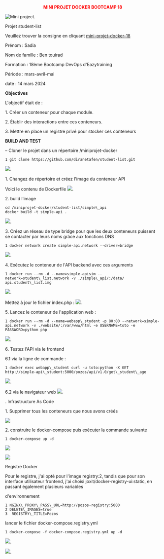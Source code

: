 
<p align="center">
  <strong><span style="color:red;">MINI PROJET DOCKER BOOTCAMP 18</span></strong>
</p>

  ![Mini project](https://github.com/Sadiaben/project2/blob/main/php-dev.png "Mini project").

Projet student-list

Veuillez trouver la consigne en cliquant [mini-projet-docker-18](https://github.com/diranetafen/student-list)

Prénom : Sadia

Nom de famille : Ben touirad

Formation : 18ème Bootcamp DevOps d'Eazytraining

Période : mars-avril-mai

date : 14 mars 2024

**Objectives**

L'objectif était de :

1\. Créer un conteneur pour chaque module.

2\. Établir des interactions entre ces conteneurs.

3\. Mettre en place un registre privé pour stocker ces conteneurs

**BUILD AND TEST**

– Cloner le projet dans un répertoire /miniprojet-docker

    1 git clone https://github.com/diranetafen/student-list.git
![](https://github.com/Sadiaben/project2/blob/main/1.png "").


1\. Changez de répertoire et créez l'image du conteneur API

Voici le contenu de Dockerfile
![](https://github.com/Sadiaben/project2/blob/main/2.png "").

2\. build l’image

    cd /miniprojet-docker/student-list/simple\_api
    docker build -t simple-api .

![](https://github.com/Sadiaben/project2/blob/main/3.png "").


3\. Créez un réseau de type bridge pour que les deux conteneurs puissent se contacter par leurs noms grâce aux fonctions DNS

    1 docker network create simple-api.network --driver=bridge
    
   ![](https://github.com/Sadiaben/project2/blob/main/4.png "").

4\. Exécutez le conteneur de l'API backend avec ces arguments

    1 docker run --rm -d --name=simple-apisim --network=student\_list.network -v ./simple\_api/:/data/ api.student\_list.img
    
  ![](https://github.com/Sadiaben/project2/blob/main/5.png "").

Mettez à jour le fichier index.php :
![](https://github.com/Sadiaben/project2/blob/main/6.png "").

5\. Lancez le conteneur de l'application web :

    1 docker run --rm -d --name=webapp\_student -p 80:80 --network=simple-api.network -v ./website/:/var/www/html -e USERNAME=toto -e PASSWORD=python php
![](https://github.com/Sadiaben/project2/blob/main/14.png "").
        

6\. Testez l'API via le frontend

6\.1 via la ligne de commande :

    1 docker exec webapp\_student curl -u toto:python -X GET http://simple-api\_student:5000/pozos/api/v1.0/get\_student\_age
![](https://github.com/Sadiaben/project2/blob/main/7.png "").

6\.2 via le navigateur web
![](https://github.com/Sadiaben/project2/blob/main/8.png "").

. Infrastructure As Code

1\. Supprimer tous les conteneurs que nous avons créés

![](https://github.com/Sadiaben/project2/blob/main/9.png "")


2\. construire le docker-compose puis exécuter la commande suivante

    1 docker-compose up -d
  ![](https://github.com/Sadiaben/project2/blob/main/10.png "")
    
  ![](https://github.com/Sadiaben/project2/blob/main/11.png "")

Registre Docker

Pour le registre, j'ai opté pour l'image registry:2, tandis que pour son interface utilisateur frontend, j'ai choisi joxit/docker-registry-ui:static, en passant également plusieurs variables

d'environnement

    1 NGINX\_PROXY\_PASS\_URL=http://pozos-registry:5000
    2 DELETE\_IMAGES=true
    3  REGISTRY\_TITLE=Pozos


lancer le fichier docker-compose.registry.yml

    1 docker-compose -f docker-compose.registry.yml up -d
    
![](https://github.com/Sadiaben/project2/blob/main/12.png "").

![](https://github.com/Sadiaben/project2/blob/main/13.png "").

